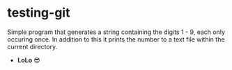 # testing-git

Simple program that generates a string containing the digits 1 - 9, each only occuring once.
In addition to this it prints the number to a text file within the current directory.

- __LoLo__ :sunglasses: